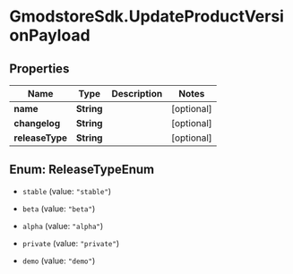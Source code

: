 # GmodstoreSdk.UpdateProductVersionPayload

## Properties

Name | Type | Description | Notes
------------ | ------------- | ------------- | -------------
**name** | **String** |  | [optional] 
**changelog** | **String** |  | [optional] 
**releaseType** | **String** |  | [optional] 



## Enum: ReleaseTypeEnum


* `stable` (value: `"stable"`)

* `beta` (value: `"beta"`)

* `alpha` (value: `"alpha"`)

* `private` (value: `"private"`)

* `demo` (value: `"demo"`)




